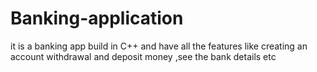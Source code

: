 # Banking-application
it is a banking app build in C++ and have all the features like creating an account withdrawal and deposit money ,see the bank details etc
